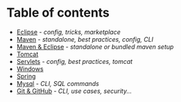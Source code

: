 # Table of contents

- [Eclipse](eclipse) - *config, tricks, marketplace*
- [Maven](maven) - *standalone, best practices, config, CLI*
- [Maven & Eclipse](maven-eclipse) - *standalone or bundled maven setup*
- [Tomcat](tomcat)
- [Servlets](servlets) - *config, best practices, tomcat*
- [Windows](windows)
- [Spring](spring)
- [Mysql](mysql) - *CLI, SQL commands*
- [Git & GitHub](git) - *CLI, use cases, security...*